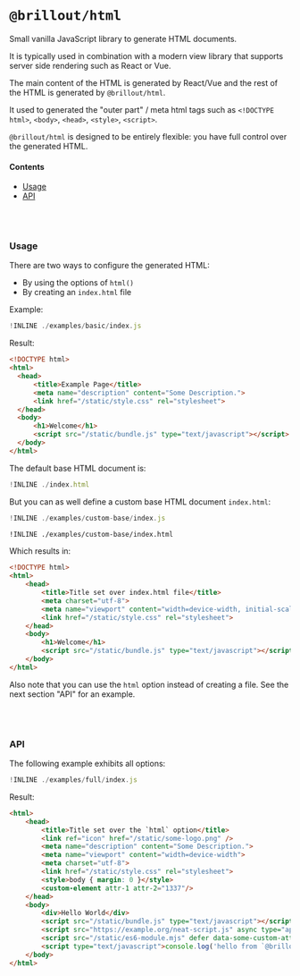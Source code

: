 # `@brillout/html`

Small vanilla JavaScript library to generate HTML documents.

It is typically used in combination with a modern view library that supports server side rendering such as React or Vue.

The main content of the HTML is generated by React/Vue and the rest of the HTML is generated by `@brillout/html`.

It used to generated the "outer part" / meta html tags such as
`<!DOCTYPE html>`,
`<body>`,
`<head>`,
`<style>`,
`<script>`.

`@brillout/html` is designed to be entirely flexible: you have full control over the generated HTML.

#### Contents

 - [Usage](#usage)
 - [API](#api)

<br/>
<br/>




### Usage

There are two ways to configure the generated HTML:
 - By using the options of `html()`
 - By creating an `index.html` file

Example:

~~~js
!INLINE ./examples/basic/index.js
~~~

Result:

~~~html
<!DOCTYPE html>
<html>
  <head>
      <title>Example Page</title>
      <meta name="description" content="Some Description.">
      <link href="/static/style.css" rel="stylesheet">
  </head>
  <body>
      <h1>Welcome</h1>
      <script src="/static/bundle.js" type="text/javascript"></script>
  </body>
</html>
~~~

The default base HTML document is:

~~~js
!INLINE ./index.html
~~~

But you can as well define a custom base HTML document `index.html`:

~~~js
!INLINE ./examples/custom-base/index.js
~~~

~~~html
!INLINE ./examples/custom-base/index.html
~~~

Which results in:

~~~html
<!DOCTYPE html>
<html>
    <head>
        <title>Title set over index.html file</title>
        <meta charset="utf-8">
        <meta name="viewport" content="width=device-width, initial-scale=1, maximum-scale=1">
        <link href="/static/style.css" rel="stylesheet">
    </head>
    <body>
        <h1>Welcome</h1>
        <script src="/static/bundle.js" type="text/javascript"></script>
    </body>
</html>
~~~

Also note that you can use the `html` option instead of creating a file.
See the next section "API" for an example.

<br/>
<br/>




### API

The following example exhibits all options:

~~~js
!INLINE ./examples/full/index.js
~~~

Result:

~~~html
<html>
    <head>
        <title>Title set over the `html` option</title>
        <link ref="icon" href="/static/some-logo.png" />
        <meta name="description" content="Some Description.">
        <meta name="viewport" content="width=device-width">
        <meta charset="utf-8">
        <link href="/static/style.css" rel="stylesheet">
        <style>body { margin: 0 }</style>
        <custom-element attr-1 attr-2="1337"/>
    </head>
    <body>
        <div>Hello World</div>
        <script src="/static/bundle.js" type="text/javascript"></script>
        <script src="https://example.org/neat-script.js" async type="application/javascript"></script>
        <script src="/static/es6-module.mjs" defer data-some-custom-attribute="with some custom value" type="module"></script>
        <script type="text/javascript">console.log('hello from `@brillout/html`')</script>
    </body>
</html>
~~~

<br/>
<br/>


